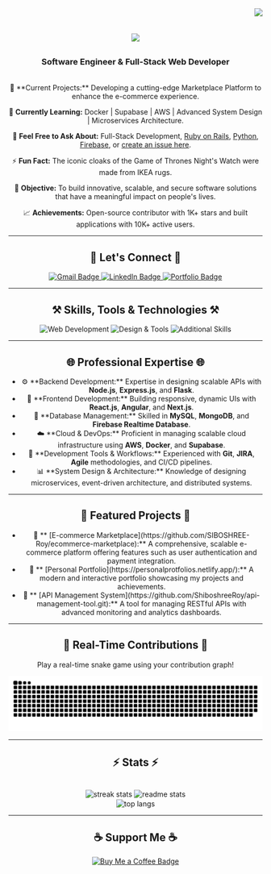 <img align="right" src="https://visitor-badge.laobi.icu/badge?page_id=SIBOSHREE-Roy.SIBOSHREE-Roy" />

<h1 align="center">
    <img src="https://readme-typing-svg.herokuapp.com/?font=Righteous&size=35&center=true&vCenter=true&width=500&height=70&duration=4000&lines=Hi+There!+👋;+I'm+SHIBOSHREE+Roy!;" />
</h1>

<h3 align="center">Software Engineer & Full-Stack Web Developer </h3>

<br/>

<div align="center">
 🔭 **Current Projects:** Developing a cutting-edge Marketplace Platform to enhance the e-commerce experience.

 🌱 **Currently Learning:** Docker | Supabase | AWS | Advanced System Design | Microservices Architecture.

 💬 **Feel Free to Ask About:** Full-Stack Development, [Ruby on Rails](https://rubyonrails.org/), [Python](https://www.python.org/), [Firebase](https://firebase.google.com/), or [create an issue here](https://github.com/SIBOSHREE-Roy/SIBOSHREE-Roy/issues).

 ⚡ **Fun Fact:** The iconic cloaks of the Game of Thrones Night's Watch were made from IKEA rugs.

 🎯 **Objective:** To build innovative, scalable, and secure software solutions that have a meaningful impact on people's lives.

 📈 **Achievements:** Open-source contributor with 1K+ stars and built applications with 10K+ active users.
</div>

---

<h2 align="center">💌 Let's Connect 💌</h2>
<div align="center">
  <a href="mailto:siboshreeroy169@gmail.com">
    <img src="https://img.shields.io/badge/Gmail-333333?style=for-the-badge&logo=gmail&logoColor=red" alt="Gmail Badge" />
  </a>
  <a href="https://linkedin.com/in/siboshreeroy" target="_blank">
    <img src="https://img.shields.io/badge/LinkedIn-0077B5?style=for-the-badge&logo=linkedin&logoColor=white" alt="LinkedIn Badge" />
  </a>
  <a href="https://personalprotfolios.netlify.app/" target="_blank">
     <img src="https://img.shields.io/badge/Portfolio-FF5722?style=for-the-badge&logo=google-chrome&logoColor=white" alt="Portfolio Badge" />
  </a>
</div>

---

<h2 align="center">⚒️ Skills, Tools & Technologies ⚒️</h2>
<div align="center">
    <img src="https://skillicons.dev/icons?i=html,css,js,ts,react,nextjs,angular,nodejs,express,mongodb,mysql,flask,dotnet,ruby,rails" alt="Web Development" />
    <img src="https://skillicons.dev/icons?i=bootstrap,tailwind,mui,figma,vscode,git,github,firebase,aws,docker,java,python,c,cpp,solidity" alt="Design & Tools" />
    <img src="https://skillicons.dev/icons?i=go,rust,php,swift,kotlin,postgres,redis,linux,haml,sass" alt="Additional Skills" />
</div>


---

<h2 align="center">🌐 Professional Expertise 🌐</h2>
<div align="center">
<ul>
  <li>⚙️ **Backend Development:** Expertise in designing scalable APIs with <strong>Node.js</strong>, <strong>Express.js</strong>, and <strong>Flask</strong>.</li>
  <li>🎨 **Frontend Development:** Building responsive, dynamic UIs with <strong>React.js</strong>, <strong>Angular</strong>, and <strong>Next.js</strong>.</li>
  <li>💾 **Database Management:** Skilled in <strong>MySQL</strong>, <strong>MongoDB</strong>, and <strong>Firebase Realtime Database</strong>.</li>
  <li>☁️ **Cloud & DevOps:** Proficient in managing scalable cloud infrastructure using <strong>AWS</strong>, <strong>Docker</strong>, and <strong>Supabase</strong>.</li>
  <li>🔧 **Development Tools & Workflows:** Experienced with <strong>Git</strong>, <strong>JIRA</strong>, <strong>Agile</strong> methodologies, and CI/CD pipelines.</li>
  <li>📊 **System Design & Architecture:** Knowledge of designing microservices, event-driven architecture, and distributed systems.</li>
</ul>
</div>

---

<h2 align="center">📂 Featured Projects 📂</h2>
<div align="center">
<ul>
  <li>💼 ** [E-commerce Marketplace](https://github.com/SIBOSHREE-Roy/ecommerce-marketplace):** A comprehensive, scalable e-commerce platform offering features such as user authentication and payment integration.</li>
  <li>🌟 ** [Personal Portfolio](https://personalprotfolios.netlify.app/):** A modern and interactive portfolio showcasing my projects and achievements.</li>
  <li>🔗 ** [API Management System](https://github.com/ShiboshreeRoy/api-management-tool.git):** A tool for managing RESTful APIs with advanced monitoring and analytics dashboards.</li>
</ul>
</div>

---

<h2 align="center">🐍 Real-Time Contributions 🐍</h2>
<div align="center">
    <p>Play a real-time snake game using your contribution graph!</p>
    <a href="https://github.com/Platane/snk">
        <img src="https://raw.githubusercontent.com/Platane/snk/output/github-contribution-grid-snake.svg" alt="Contribution Snake Game" />
    </a>
</div>

---

<h2 align="center">⚡ Stats ⚡</h2>
<br>
<div align=center>
  <img width=390 src="https://github-readme-streak-stats-salesp07.vercel.app/?user=salesp07&count_private=true&theme=react&border_radius=10" alt="streak stats"/>
  <img width=390 src="https://github-readme-stats-salesp07.vercel.app/api?username=Shiboshreeroy&count_private=true&show_icons=true&theme=react&rank_icon=github&border_radius=10" alt="readme stats" />

  <br/>
  <img width=325 align="center" src="https://github-readme-stats-salesp07.vercel.app/api/top-langs/?username=salesp07&hide=HTML&langs_count=8&layout=compact&theme=react&border_radius=10&size_weight=0.5&count_weight=0.5&exclude_repo=github-readme-stats" alt="top langs" />
</div>


---

<h2 align="center">☕ Support Me ☕</h2>
<div align="center">
  <a href="https://ko-fi.com/V7V4RAK9C" target="_blank">
    <img src="https://img.shields.io/badge/Buy%20Me%20a%20Coffee-FCC624?style=for-the-badge&logo=buymeacoffee&logoColor=black" alt="Buy Me a Coffee Badge" />
  </a>
</div>
